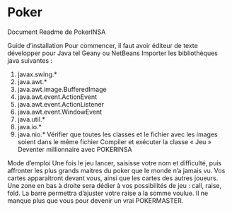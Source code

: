 # Poker
Document Readme de PokerINSA

	 
Guide d’installation 
	Pour commencer, il faut avoir éditeur de texte développer pour Java tel Geany ou NetBeans
Importer les bibliothèques java suivantes :
1.	javax.swing.*
2.	java.awt.*
3.	java.awt.image.BufferedImage
4.	java.awt.event.ActionEvent
5.	java.awt.event.ActionListener
6.	java.awt.event.WindowEvent
7.	java.util.*
8.	java.io.*
9.	java.nio.*
Vérifier que toutes les classes et le fichier avec les images soient dans le même fichier 
Compiler et exécuter la classe « Jeu »
Deventer millionnaire avec POKERINSA

Mode d’emploi 
Une fois le jeu lancer, saisisse votre nom et difficulté, puis affronter les plus grands maitres du poker que le monde n’a jamais vu.
Vos cartes apparaitront devant vous, ainsi que les cartes des autres joueurs.
Une zone en bas à droite sera dédier à vos possibilités de jeu : call, raise, fold. 
La barre permettra d’ajuster votre raise a la somme voulue. 
Il ne manque plus que vous pour devenir un vrai POKERMASTER.

